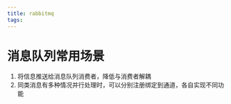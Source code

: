 ```yaml
---
title: rabbitmq
tags:
---
```




# 消息队列常用场景

1. 将信息推送给消息队列消费者，降低与消费者解耦
2. 同类消息有多种情况并行处理时，可以分别注册绑定到通道，各自实现不同功能